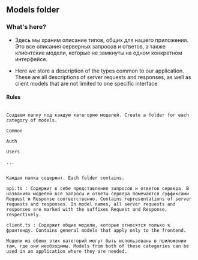 ## Models folder


### What's here?

- Здесь мы храним описание типов, общих для нашего приложения. Это все описания серверных запросов и ответов, а также клиентские модели, которые не замкнуты на одном конкретном интерфейсе.

- Here we store a description of the types common to our application. These are all descriptions of server requests and responses, as well as client models that are not limited to one specific interface.

#### Rules

```

Cоздаем папку под каждую категорию моделей. Create a folder for each category of models.

Common

Auth

Users

...

```
```

Каждая папка содержит. Each folder contains.

api.ts : Содержит в себе представления запросов и ответов сервера. В названиях моделей все запросы и ответы сервера помечаются суффиксами Request и Response соответственно. Contains representations of server requests and responses. In model names, all server requests and responses are marked with the suffixes Request and Response, respectively.

client.ts : Содержит общие модели, которые относятся только к фронтенду. Contains general models that apply only to the frontend.

Модели из обеих этих категорий могут быть использованы в приложении там, где они необходимы. Models from both of these categories can be used in an application where they are needed.

```